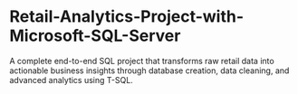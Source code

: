 # Retail-Analytics-Project-with-Microsoft-SQL-Server
A complete end-to-end SQL project that transforms raw retail data into actionable business insights through database creation, data cleaning, and advanced analytics using T-SQL.
